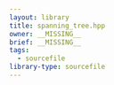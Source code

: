 ```yaml
---
layout: library
title: spanning_tree.hpp
owner: __MISSING__
brief: __MISSING__
tags:
  - sourcefile
library-type: sourcefile
---
```

